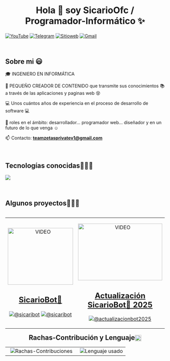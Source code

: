 <h1 align="center">Hola 👋  soy SicarioOfc / Programador-Informático ✨ </h1> 
<div align="center">
<P align="left">
<a href="https://www.youtube.com/@nms_sicario023"><img align="center" src="https://img.shields.io/badge/YouTube-FF0000?style=for-the-badge&logo=youtube&logoColor=white" alt="YouTube" title="📌 YouTube (Ctrl + Click para abrir en nueva pestaña) ⧉"/></a>
<a href="https://t.me/mds_inmunes"><img align="center" src="https://img.shields.io/badge/Telegram-2CA5E0?style=for-the-badge&logo=telegram&logoColor=white" alt="Telegram" title="📌 Telegram (Ctrl + Click para abrir en nueva pestaña) ⧉"/></a>
<a href="https://teamzetasprivate.kesug.com"><img align="center" src="https://img.shields.io/badge/teamzetasprivate-000000?style=for-the-badge&logo=About.me&logoColor=white" alt="Sitioweb" title="📌 TeamZetasPrivate (Ctrl + Click para abrir en nueva pestaña) ⧉"/></a>
<a href="mailto:teamzetasprivatev1@gmail.com?subject=Soporte%20SicarioBot🤖&body=Hola,%20me%20gustaría%20saber%20más%20sobre..."><img align="center" src="https://img.shields.io/badge/Gmail-D14836?style=for-the-badge&logo=gmail&logoColor=white" alt="Gmail" title="📌 Gmail (Ctrl + Click para abrir en nueva pestaña) ⧉"/></a>
</P>
</div>
<br>
<h2>Sobre mi 😃</h2>
<!--Intro start-->
<p align="left">
🎓 INGENIERO EN INFORMÁTICA

🎥 PEQUEÑO CREADOR DE CONTENIDO que transmite sus conocimientos 📚 a través de las aplicaciones y paginas web 😵

💻 Unos cuántos años de experiencia en el proceso de desarrollo de software 💻  

📝 roles en el ámbito: desarrollador... programador web... diseñador y en un futuro de lo que venga ☺️

📫 Contacto: **<a href="mailto:teamzetasprivatev1@gmail.com?subject=Soporte%20SicarioBot🤖&body=Hola,%20me%20gustaría%20saber%20más%20sobre..." title="📌 Gmail (Ctrl + Click para abrir en nueva pestaña) ⧉">teamzetasprivatev1@gmail.com</a>**
<!--Intro end-->
  </p>
<br>

<h2 >Tecnologías conocidas👨🏻‍💻</h2>
<!--tech stack icons-->
<p align="left">
  <a href="https://skillicons.dev">
    <img src="https://skillicons.dev/icons?i=androidstudio,c,cs,cpp,java,php,dart,flutter,py,dotnet,css,html,js,nodejs,mysql,sqlite,firebase,gtk,git,github,docker,materialui,postman,eclipse,vscode,bash,linux,ai,ps&perline=12" />
  </a>
</p>
<br>
<!-------------------------->
<div id="proyectos">
<h2 >Algunos proyectos👨🏻‍💻</h2>

<table align="left" >
<tr border="none">
  <td width="25%" align="center">
    <p align="center">
     <a href="https://www.youtube.com/shorts/BGWUrxdlgjw" title="📌 YouTube (Ctrl + Click para abrir en nueva pestaña) ⧉">
        <img align="center" width=100% src="https://i.ytimg.com/vi/BGWUrxdlgjw/oar2.jpg?sqp=-oaymwEoCJUDENAFSFqQAgHyq4qpAxcIARUAAIhC2AEB4gEKCBgQAhgGOAFAAQ==&rs=AOn4CLD-gfmdQil0l1K1GrIGK1v3QqBqxw"  width="101.25px" height="180px" alt="VIDEO"/><h2>SicarioBot🤖</h2></a>
      </p>
    <p align="center">
        <a href="https://www.youtube.com/shorts/BGWUrxdlgjw" title="📌 YouTube (Ctrl + Click para abrir en nueva pestaña) ⧉"><img align="center" src="https://img.shields.io/badge/YouTube-FF0000?style=for-the-badge&logo=youtube&logoColor=white" alt="@sicaribot"  /></a>
      <a href="https://github.com/programador024/SicariBot"><img align="center" src="https://img.shields.io/badge/GitHub-100000?style=for-the-badge&logo=github&logoColor=white" alt="@sicaribot" /></a>
    </p>   
</td>

<td width="25%" align="center">
    <p align="center">
     <a href="https://www.youtube.com/watch?v=ScdCtxylqdY&t=1s" title="📌 YouTube (Ctrl + Click para abrir en nueva pestaña) ⧉">
        <img align="center" width=100% src="https://i9.ytimg.com/vi/ScdCtxylqdY/sddefault.jpg?v=67d3b90a&sqp=CNTQ_L4G&rs=AOn4CLCgUHY9Zj3d0bRNIE2gTMjdNWFbRA"  width="101.25px" height="180px" alt="VIDEO"/><h2>Actualización SicarioBot🤖 2025</h2></a>
      </p>
    <p align="center">
        <a href="https://www.youtube.com/watch?v=ScdCtxylqdY&t=1s" title="📌 YouTube (Ctrl + Click para abrir en nueva pestaña) ⧉"><img align="center" src="https://img.shields.io/badge/YouTube-FF0000?style=for-the-badge&logo=youtube&logoColor=white" alt="@actualizacionbot2025" /></a>
    </p>      
</td>  
</tr>
</table>
  </div>
<br>
<h2 align="center">Rachas-Contribución y Lenguaje<img class="emoji" title=":octocat:" alt=":octocat:" src="https://github.githubassets.com/images/icons/emoji/octocat.png" height="20" width="20" align="absmiddle" /></h2>
<!--- stats & Trophy (start) -->
<p align="center">
  <!--- stats (start) -->
<table align="center">
<tr border="none">
<td width="60%" align="center">
  <img  title="🔥 Rachas y Contribuciones" alt="Rachas-Contribuciones" src="https://github-readme-streak-stats.herokuapp.com/?user=programador024&theme=dark&hide_border=false" /> 
</td>
<td width="40%" align="center">
  <img  align="center"  src="https://github-readme-stats.anuraghazra1.vercel.app/api/top-langs/?username=programador024&theme=dark&hide_border=false&no-bg=true&no-frame=true&langs_count=10" title="Lenguaje usado"/>
  </td>
</tr>
</table>
</p>  
